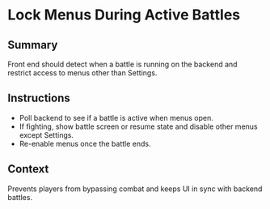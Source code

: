 # Lock Menus During Active Battles

## Summary
Front end should detect when a battle is running on the backend and restrict access to menus other than Settings.

## Instructions
- Poll backend to see if a battle is active when menus open.
- If fighting, show battle screen or resume state and disable other menus except Settings.
- Re-enable menus once the battle ends.

## Context
Prevents players from bypassing combat and keeps UI in sync with backend battles.
